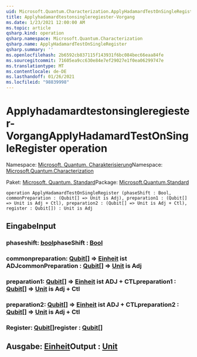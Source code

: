 ```yaml
---
uid: Microsoft.Quantum.Characterization.ApplyHadamardTestOnSingleRegister
title: Applyhadamardtestonsingleregiester-Vorgang
ms.date: 1/23/2021 12:00:00 AM
ms.topic: article
qsharp.kind: operation
qsharp.namespace: Microsoft.Quantum.Characterization
qsharp.name: ApplyHadamardTestOnSingleRegister
qsharp.summary: ''
ms.openlocfilehash: 2b6592cb837115f143931f6bc084bec66eaa84fe
ms.sourcegitcommit: 71605ea9cc630e84e7ef29027e1f0ea06299747e
ms.translationtype: MT
ms.contentlocale: de-DE
ms.lasthandoff: 01/26/2021
ms.locfileid: "98839998"
---
```

# <a name="applyhadamardtestonsingleregister-operation"></a><span data-ttu-id="23e8a-102">Applyhadamardtestonsingleregiester-Vorgang</span><span class="sxs-lookup"><span data-stu-id="23e8a-102">ApplyHadamardTestOnSingleRegister operation</span></span>

<span data-ttu-id="23e8a-103">Namespace: [Microsoft. Quantum. Charakterisierung](xref:Microsoft.Quantum.Characterization)</span><span class="sxs-lookup"><span data-stu-id="23e8a-103">Namespace: [Microsoft.Quantum.Characterization](xref:Microsoft.Quantum.Characterization)</span></span>

<span data-ttu-id="23e8a-104">Paket: [Microsoft. Quantum. Standard](https://nuget.org/packages/Microsoft.Quantum.Standard)</span><span class="sxs-lookup"><span data-stu-id="23e8a-104">Package: [Microsoft.Quantum.Standard](https://nuget.org/packages/Microsoft.Quantum.Standard)</span></span>




```qsharp
operation ApplyHadamardTestOnSingleRegister (phaseShift : Bool, commonPreparation : (Qubit[] => Unit is Adj), preparation1 : (Qubit[] => Unit is Adj + Ctl), preparation2 : (Qubit[] => Unit is Adj + Ctl), register : Qubit[]) : Unit is Adj
```


## <a name="input"></a><span data-ttu-id="23e8a-105">Eingabe</span><span class="sxs-lookup"><span data-stu-id="23e8a-105">Input</span></span>

### <a name="phaseshift--bool"></a><span data-ttu-id="23e8a-106">phaseshift: [bool](xref:microsoft.quantum.lang-ref.bool)</span><span class="sxs-lookup"><span data-stu-id="23e8a-106">phaseShift : [Bool](xref:microsoft.quantum.lang-ref.bool)</span></span>




### <a name="commonpreparation--qubit--unit--is-adj"></a><span data-ttu-id="23e8a-107">commonpreparation: [Qubit](xref:microsoft.quantum.lang-ref.qubit)[] => [Einheit](xref:microsoft.quantum.lang-ref.unit)  ist ADJ</span><span class="sxs-lookup"><span data-stu-id="23e8a-107">commonPreparation : [Qubit](xref:microsoft.quantum.lang-ref.qubit)[] => [Unit](xref:microsoft.quantum.lang-ref.unit)  is Adj</span></span>




### <a name="preparation1--qubit--unit--is-adj--ctl"></a><span data-ttu-id="23e8a-108">preparation1: [Qubit](xref:microsoft.quantum.lang-ref.qubit)[] => [Einheit](xref:microsoft.quantum.lang-ref.unit)  ist ADJ + CTL</span><span class="sxs-lookup"><span data-stu-id="23e8a-108">preparation1 : [Qubit](xref:microsoft.quantum.lang-ref.qubit)[] => [Unit](xref:microsoft.quantum.lang-ref.unit)  is Adj + Ctl</span></span>




### <a name="preparation2--qubit--unit--is-adj--ctl"></a><span data-ttu-id="23e8a-109">preparation2: [Qubit](xref:microsoft.quantum.lang-ref.qubit)[] => [Einheit](xref:microsoft.quantum.lang-ref.unit)  ist ADJ + CTL</span><span class="sxs-lookup"><span data-stu-id="23e8a-109">preparation2 : [Qubit](xref:microsoft.quantum.lang-ref.qubit)[] => [Unit](xref:microsoft.quantum.lang-ref.unit)  is Adj + Ctl</span></span>




### <a name="register--qubit"></a><span data-ttu-id="23e8a-110">Register: [Qubit](xref:microsoft.quantum.lang-ref.qubit)[]</span><span class="sxs-lookup"><span data-stu-id="23e8a-110">register : [Qubit](xref:microsoft.quantum.lang-ref.qubit)[]</span></span>





## <a name="output--unit"></a><span data-ttu-id="23e8a-111">Ausgabe: [Einheit](xref:microsoft.quantum.lang-ref.unit)</span><span class="sxs-lookup"><span data-stu-id="23e8a-111">Output : [Unit](xref:microsoft.quantum.lang-ref.unit)</span></span>


